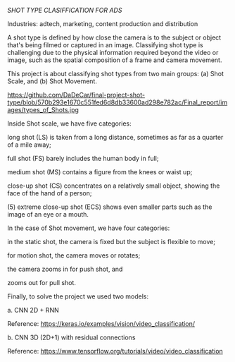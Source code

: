 _*SHOT TYPE CLASIFFICATION FOR ADS*_

Industries: adtech, marketing, content production and distribution

A shot type is defined by how close the camera is to the subject or object that's being filmed or captured in an image. Classifying shot type is challenging due to the physical information required beyond the video or image, such as the spatial composition of a frame and camera movement. 

This project is about classifying shot types from two main groups: 
(a) Shot Scale, and 
(b) Shot Movement.


https://github.com/DaDeCar/final-project-shot-type/blob/570b293e1670c551fed6d8db33600ad298e782ac/Final_report/images/types_of_Shots.jpg


Inside Shot scale, we have five categories:

long shot (LS) is taken from a long distance, sometimes as far as a quarter of a mile away;

full shot (FS) barely includes the human body in full;

medium shot (MS) contains a figure from the knees or waist up;

close-up shot (CS) concentrates on a relatively small object, showing the face of the hand of a person;

(5) extreme close-up shot (ECS) shows even smaller parts such as the image of an eye or a mouth.



In the case of Shot movement, we have four categories:

in the static shot, the camera is fixed but the subject is flexible to move;

for motion shot, the camera moves or rotates;

the camera zooms in for push shot, and

zooms out for pull shot.








Finally, to solve the project we used two models:

 a. CNN 2D + RNN

 Reference: https://keras.io/examples/vision/video_classification/

 b. CNN 3D (2D+1) with residual connections

 Reference: https://www.tensorflow.org/tutorials/video/video_classification
